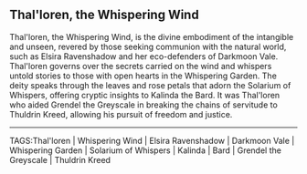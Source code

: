 ## Thal'loren, the Whispering Wind

Thal'loren, the Whispering Wind, is the divine embodiment of the intangible and unseen, revered by those seeking communion with the natural world, such as Elsira Ravenshadow and her eco-defenders of Darkmoon Vale. Thal'loren governs over the secrets carried on the wind and whispers untold stories to those with open hearts in the Whispering Garden. The deity speaks through the leaves and rose petals that adorn the Solarium of Whispers, offering cryptic insights to Kalinda the Bard. It was Thal'loren who aided Grendel the Greyscale in breaking the chains of servitude to Thuldrin Kreed, allowing his pursuit of freedom and justice.


---

TAGS:Thal'loren | Whispering Wind | Elsira Ravenshadow | Darkmoon Vale | Whispering Garden | Solarium of Whispers | Kalinda | Bard | Grendel the Greyscale | Thuldrin Kreed

